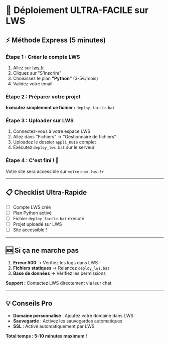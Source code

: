 # 🚀 Déploiement ULTRA-FACILE sur LWS

## ⚡ Méthode Express (5 minutes)

### Étape 1 : Créer le compte LWS
1. Allez sur [lws.fr](https://www.lws.fr)
2. Cliquez sur "S'inscrire"
3. Choisissez le plan **"Python"** (3-5€/mois)
4. Validez votre email

### Étape 2 : Préparer votre projet
**Exécutez simplement ce fichier :** `deploy_facile.bat`

### Étape 3 : Uploader sur LWS
1. Connectez-vous à votre espace LWS
2. Allez dans "Fichiers" → "Gestionnaire de fichiers"
3. Uploadez le dossier `appli_KBIS` complet
4. Exécutez `deploy_lws.bat` sur le serveur

### Étape 4 : C'est fini ! 🎉
Votre site sera accessible sur `votre-nom.lws.fr`

---

## 📋 Checklist Ultra-Rapide

- [ ] Compte LWS créé
- [ ] Plan Python activé
- [ ] Fichier `deploy_facile.bat` exécuté
- [ ] Projet uploadé sur LWS
- [ ] Site accessible !

---

## 🆘 Si ça ne marche pas

1. **Erreur 500** → Vérifiez les logs dans LWS
2. **Fichiers statiques** → Relancez `deploy_lws.bat`
3. **Base de données** → Vérifiez les permissions

**Support :** Contactez LWS directement via leur chat

---

## 💡 Conseils Pro

- **Domaine personnalisé** : Ajoutez votre domaine dans LWS
- **Sauvegarde** : Activez les sauvegardes automatiques
- **SSL** : Activé automatiquement par LWS

**Total temps : 5-10 minutes maximum !**




